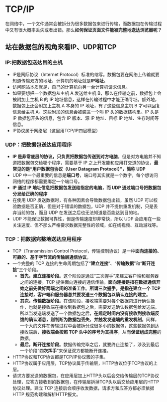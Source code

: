 # TCP/IP

在网络中，一个文件通常会被拆分为很多数据包来进行传输，而数据包在传输过程中又有很大概率丢失或者出错。那么**如何保证页面文件能被完整地送达浏览器呢？**

## 站在数据包的视角来看IP、UDP和TCP

### IP:把数据包送达目的主机

- IP是网际协议（Internet Protocol）标准的缩写。数据包要在网络上传输就要知道传输双方的地址，计算机的地址就是**IP地址**。
- 访问网站本质就是，自己的计算机向另一台计算机请求信息。
- 如果要想把一个数据包从主机 A 发送给主机 B，那么在传输之前，数据包上会被附加上主机 B 的 IP 地址信息，这样在传输过程中才能正确寻址。额外地，数据包上还会附加上主机 A 本身的 IP 地址，有了这些信息主机 B 才可以回复信息给主机 A。这些附加的信息会被装进一个叫 IP 头的数据结构里。IP 头是 IP 数据包开头的信息，包含 IP 版本、源 IP 地址、目标 IP 地址、生存时间等信息。
- IP协议属于网络层（这里用TCP/IP四层模型）

### UDP：把数据包送达应用程序

- **IP 是非常底层的协议，只负责把数据包传送到对方电脑**，但是对方电脑并不知道把数据包交给哪个程序，需要基于 IP 之上开发能和应用打交道的协议，**最常见的是“用户数据包协议（User Datagram Protocol）”，简称 UDP**
- UDP 中一个最重要的信息是**端口号**，端口号其实就是一个数字，每个想访问网络的程序都需要绑定一个端口号。
- **IP 通过 IP 地址信息把数据包发送给指定的电脑，而 UDP 通过端口号把数据包分发给正确的程序**
- 在使用 UDP 发送数据时，有各种因素会导致数据包出错，虽然 UDP 可以校验数据是否正确，但是对于错误的数据包，UDP 并不提供重发机制，只是丢弃当前的包，而且 UDP 在发送之后也无法知道是否能达到目的地。
- UDP 不能保证数据可靠性，但是传输速度却非常快，所以 UDP 会应用在一些关注速度、但不那么严格要求数据完整性的领域，如在线视频、互动游戏等。

### TCP：把数据完整地送达应用程序

- TCP（Transmission Control Protocol，传输控制协议）是一种**面向连接的、可靠的、基于字节流的传输层通信协议**。
- 一个完整的 TCP 连接的生命周期包括了“**建立连接**”、“**传输数据**”和“**断开连接**”三个阶段。
  - **首先，建立连接阶段**。这个阶段是通过“三次握手”来建立客户端和服务器之间的连接。TCP 提供面向连接的通信传输。**面向连接是指在数据通信开始之前先做好两端之间的准备工作**。**所谓三次握手，是指在建立一个 TCP 连接时，客户端和服务器总共要发送三个数据包以确认连接的建立**。
  - **其次，传输数据阶段**。在该阶段，接收端需要对每个数据包进行确认操作，也就是接收端在接收到数据包之后，需要发送确认数据包给发送端。所以当发送端发送了一个数据包之后，**在规定时间内没有接收到接收端反馈的确认消息，则判断为数据包丢失**，**并触发发送端的重发机制**。同样，一个大的文件在传输过程中会被拆分成很多小的数据包，这些数据包到达接收端后，**接收端会按照 TCP 头中的序号为其排序**，从而**保证组成完整**的数据。
  - **最后，断开连接阶段**。数据传输完毕之后，就要终止连接了，涉及到最后一个阶段“**四次挥手**”来保证双方都能断开连接。
- HTTP协议和TCP协议都是TCP/IP协议簇的子集。
- HTTP协议属于应用层，TCP协议属于传输层，HTTP协议位于TCP协议的上层。
- 请求方要发送的数据包，在应用层加上HTTP头以后会交给传输层的TCP协议处理，应答方接收到的数据包，在传输层拆掉TCP头以后交给应用层的HTTP协议处理。建立 TCP 连接后会顺序收发数据，请求方和应答方都必须依据 HTTP 规范构建和解析HTTP报文。
